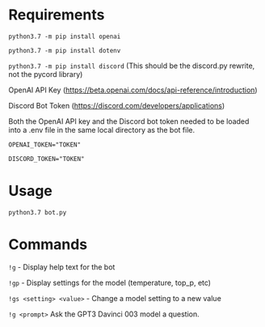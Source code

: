 # Requirements
`python3.7 -m pip install openai`

`python3.7 -m pip install dotenv`

`python3.7 -m pip install discord` (This should be the discord.py rewrite, not the pycord library)

OpenAI API Key (https://beta.openai.com/docs/api-reference/introduction)

Discord Bot Token (https://discord.com/developers/applications)

Both the OpenAI API key and the Discord bot token needed to be loaded into a .env file in the same local directory as the bot file.

```
OPENAI_TOKEN="TOKEN"

DISCORD_TOKEN="TOKEN"
```

# Usage

`python3.7 bot.py`

# Commands

`!g` - Display help text for the bot

`!gp` - Display settings for the model (temperature, top_p, etc)

`!gs <setting> <value>` - Change a model setting to a new value

`!g <prompt>` Ask the GPT3 Davinci 003 model a question.
